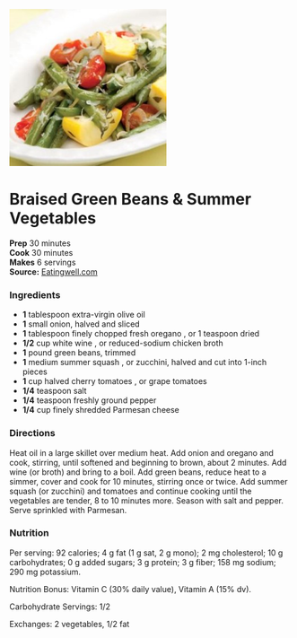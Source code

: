 [![](/images/ec3553ad-ecd7-40bf-9409-1eb258fd5084.jpg)](http://assets.eatingwell.com/sites/default/files/imagecache/standard/recipes/SD6855.JPG)

#  Braised Green Beans & Summer Vegetables

**Prep** 30 minutes  
**Cook** 30 minutes  
**Makes** 6 servings  
**Source:** [Eatingwell.com](http://www.eatingwell.com/recipes/braised_green_beans_summer_vegetables.html)

###  Ingredients

  *  **1** tablespoon extra-virgin olive oil
  *  **1** small onion, halved and sliced
  *  **1** tablespoon finely chopped fresh oregano , or 1 teaspoon dried
  *  **1/2** cup white wine , or reduced-sodium chicken broth
  *  **1** pound green beans, trimmed
  *  **1** medium summer squash , or zucchini, halved and cut into 1-inch pieces
  *  **1** cup halved cherry tomatoes , or grape tomatoes
  *  **1/4** teaspoon salt
  *  **1/4** teaspoon freshly ground pepper
  *  **1/4** cup finely shredded Parmesan cheese

###  Directions

Heat oil in a large skillet over medium heat. Add onion and oregano and cook,
stirring, until softened and beginning to brown, about 2 minutes. Add wine (or
broth) and bring to a boil. Add green beans, reduce heat to a simmer, cover
and cook for 10 minutes, stirring once or twice. Add summer squash (or
zucchini) and tomatoes and continue cooking until the vegetables are tender, 8
to 10 minutes more. Season with salt and pepper. Serve sprinkled with
Parmesan.

###  Nutrition

Per serving: 92 calories; 4 g fat (1 g sat, 2 g mono); 2 mg cholesterol; 10 g
carbohydrates; 0 g added sugars; 3 g protein; 3 g fiber; 158 mg sodium; 290 mg
potassium.

Nutrition Bonus: Vitamin C (30% daily value), Vitamin A (15% dv).

Carbohydrate Servings: 1/2

Exchanges: 2 vegetables, 1/2 fat

